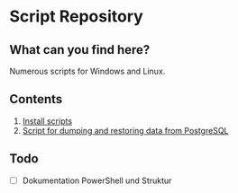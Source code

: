 # Script Repository

## What can you find here?
Numerous scripts for Windows and Linux.

## Contents
1. [Install scripts](linux/bash/install-scripts/README.md)
2. [Script for dumping and restoring data from PostgreSQL](linux/bash/postgres/postgres-dumping-and-restoring/README.md)

## Todo

- [ ] Dokumentation PowerShell und Struktur